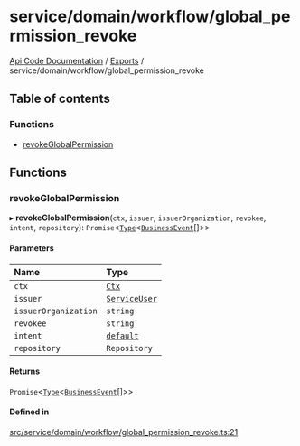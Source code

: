 # service/domain/workflow/global\_permission\_revoke
 
[Api Code Documentation](../README.md) / [Exports](../modules.md) / service/domain/workflow/global\_permission\_revoke

## Table of contents

### Functions

- [revokeGlobalPermission](service_domain_workflow_global_permission_revoke.md#revokeglobalpermission)

## Functions

### revokeGlobalPermission

▸ **revokeGlobalPermission**(`ctx`, `issuer`, `issuerOrganization`, `revokee`, `intent`, `repository`): `Promise`\<[`Type`](result.md#type)\<[`BusinessEvent`](service_domain_business_event.md#businessevent)[]\>\>

#### Parameters

| Name | Type |
| :------ | :------ |
| `ctx` | [`Ctx`](../interfaces/lib_ctx.Ctx.md) |
| `issuer` | [`ServiceUser`](../interfaces/service_domain_organization_service_user.ServiceUser.md) |
| `issuerOrganization` | `string` |
| `revokee` | `string` |
| `intent` | [`default`](authz_intents.md#default) |
| `repository` | `Repository` |

#### Returns

`Promise`\<[`Type`](result.md#type)\<[`BusinessEvent`](service_domain_business_event.md#businessevent)[]\>\>

#### Defined in

[src/service/domain/workflow/global_permission_revoke.ts:21](https://github.com/openkfw/TruBudget/blob/d2b440c/api/src/service/domain/workflow/global_permission_revoke.ts#L21)
